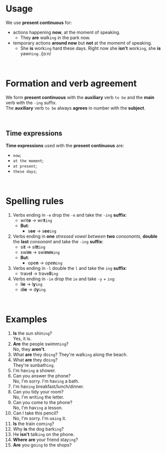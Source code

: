 # Usage
We use **present continuous** for:
- actions happening **now**, at the moment of speaking.
  - They **are** walk`ing` in the park now.
- temporary actions **around now** but **not** at the momemt of speaking.
  - She **is** work`ing` hard these days. Right now she **isn't** work`ing`, she **is** yawn`ing`. /jɔːn/

<br>

# Formation and verb agreement
We form **present continuous** with the **auxiliary** verb `to be` and the **main** verb with the `-ing` suffix.<br>
The **auxiliary** verb `to be` always **agrees** in number with the **subject**.

<br>

## Time expressions
**Time expressions** used with the **present continuous** are:
- `now`;
- `at the moment`;
- `at present`;
- `these days`;

<br>

# Spelling rules
1. Verbs ending in `-e` drop the `-e` and take the `-ing` **suffix**:
   - writ**e** → wri**t**`ing`
   - **But**:
     - s**ee** → s**ee**`ing`
2. Verbs ending in **one** *stressed vowel* *between* **two** *consonants*, **double** the **last** *consonant* and take the `-ing` **suffix**:
   - si**t** → si**tt**`ing`
   - swi**m** → swi**mm**`ing`
   - **But**:
     - ope**n** → ope**n**`ing`
3. Verbs ending in `-l` double the `l` and take the `ing` **suffix**:
   - trave**l** -> trave**ll**`ing`
4. Verbs ending in `-ie` drop the `ie` and take `-y` + `ing`:
   -  l**ie** -> l**y**`ing`
   -  d**ie** -> d**y**`ing`

<br>

# Examples
1. **Is** the sun shin`ing`?<br>Yes, it is.
2. **Are** the people swimm`ing`?<br>No, they **aren't**.
3. What **are** they do`ing`? They're walk`ing` along the beach.
4. What **are** they do`ing`?<br>They're sunbath`ing`.
5. I'm hav`ing` a shower.
6. Can you answer the phone?<br>No, I'm sorry. I'm hav`ing` a bath.
7. I'm hav`ing` breakfast/lunch/dinner.
8. Can you tidy your room?<br>No, I'm writ`ing` the letter.
9. Can you come to the phone?<br>No, I'm hav`ing` a lesson.
10. Can I take this pencil?<br>No, I'm sorry. I'm us`ing` it.
11. **Is** the train com`ing`?
12. Why **is** the dog bark`ing`?
13. He **isn't** talk`ing` on the phone.
14. **Where** **are** your friend stay`ing`?
15. **Are** you go`ing` to the shops?
